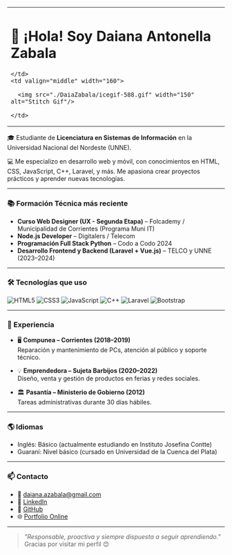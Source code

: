 <table>
  <tr>
    <td valign="middle">

<h1>👋 ¡Hola! Soy Daiana Antonella Zabala</h1>

    </td>
    <td valign="middle" width="160">

      <img src="./DaiaZabala/icegif-588.gif" width="150" alt="Stitch Gif"/>

    </td>
  </tr>
</table>

🎓 Estudiante de **Licenciatura en Sistemas de Información** en la Universidad Nacional del Nordeste (UNNE).

💻 Me especializo en desarrollo web y móvil, con conocimientos en HTML, CSS, JavaScript, C++, Laravel, y más. Me apasiona crear proyectos prácticos y aprender nuevas tecnologías.

---

### 📚 Formación Técnica más reciente

- **Curso Web Designer (UX - Segunda Etapa)** – Folcademy / Municipalidad de Corrientes (Programa Muni IT)  
- **Node.js Developer** – Digitalers / Telecom  
- **Programación Full Stack Python** – Codo a Codo 2024  
- **Desarrollo Frontend y Backend (Laravel + Vue.js)** – TELCO y UNNE (2023–2024)  
---

### 🛠️ Tecnologías que uso

![HTML5](https://img.shields.io/badge/HTML-E34F26?style=flat&logo=html5&logoColor=white)
![CSS3](https://img.shields.io/badge/CSS-1572B6?style=flat&logo=css3&logoColor=white)
![JavaScript](https://img.shields.io/badge/JavaScript-F7DF1E?style=flat&logo=javascript&logoColor=black)
![C++](https://img.shields.io/badge/C++-00599C?style=flat&logo=c%2B%2B&logoColor=white)
![Laravel](https://img.shields.io/badge/Laravel-FF2D20?style=flat&logo=laravel&logoColor=white)
![Bootstrap](https://img.shields.io/badge/Bootstrap-563D7C?style=flat&logo=bootstrap&logoColor=white)

---

### 💼 Experiencia

- 🖥️ **Compunea – Corrientes (2018–2019)**  
  Reparación y mantenimiento de PCs, atención al público y soporte técnico.

- 💡 **Emprendedora – Sujeta Barbijos (2020–2022)**  
  Diseño, venta y gestión de productos en ferias y redes sociales.

- 🏛️ **Pasantía – Ministerio de Gobierno (2012)**  
  Tareas administrativas durante 30 días hábiles.

---

### 🌎 Idiomas

- Inglés: Básico (actualmente estudiando en Instituto Josefina Contte)  
- Guaraní: Nivel básico (cursado en Universidad de la Cuenca del Plata)  

---

### 📫 Contacto

- 📧 daiana.azabala@gmail.com  
- 💼 [LinkedIn](https://www.linkedin.com/in/daiana-antonella-zabala)  
- 🧠 [GitHub](https://github.com/DaiaZabala)  
- 🌐 [Portfolio Online](https://portfoliozabala.netlify.app/)

---

> _"Responsable, proactiva y siempre dispuesta a seguir aprendiendo."_  
> Gracias por visitar mi perfil 😊
